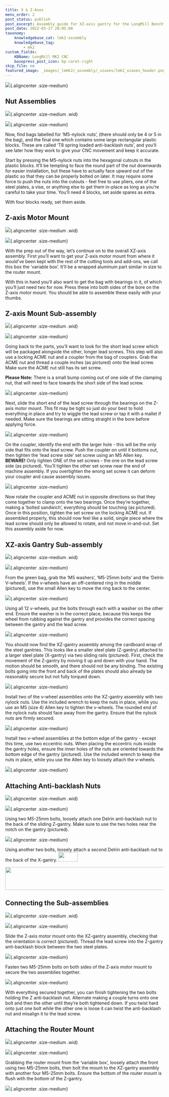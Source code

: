 ```yaml
---
title: X & Z-Axes
menu_order: 2
post_status: publish
post_excerpt: Assembly guide for XZ-axis gantry for the LongMill Benchtop CNC. Uses linear guides, router mount, Z-axis motor mount, anti-backlash block, 200mm lead screw.
post_date: 2022-03-17 20:05:00
taxonomy:
    knowledgebase_cat: lmk2-assembly
    knowledgebase_tag:
        - mk2
custom_fields:
    KBName: LongMill MK2 CNC
    basepress_post_icon: bp-caret-right
skip_file: no
featured_image: _images/_lmmk2/_assembly/_xzaxes/lmk2_xzaxes_header.png
---
```


![](/_images/_lmmk2/_assembly/_xzaxes/lmk2_xzaxes_header.png){.aligncenter .size-medium}

<h2>Nut Assemblies</h2>

![](/_images/_lmmk2/_assembly/_xzaxes/lmk2_xzaxes_header-1.jpg){.aligncenter .size-medium .wid}

![](/_images/_lmmk2/_assembly/_xzaxes/lmk2_xzaxes_p1.jpg){.aligncenter .size-medium}

Now, find bags labelled for ‘M5-nylock nuts’, (there should only be 4 or 5 in the bag), and the final one which contains some large rectangular plastic blocks. These are called ‘T8 spring loaded anti-backlash nuts’, and you’ll see later how they work to give your CNC movement and keep it accurate.

Start by pressing the M5-nylock nuts into the hexagonal cutouts in the plastic blocks. It’ll be tempting to face the round part of the nut downwards for easier installation, but these have to actually face upward out of the plastic so that they can be properly bolted on later. It may require some force to push the nuts into the cutouts - feel free to use pliers, one of the steel plates, a vise, or anything else to get them in-place as long as you’re careful to take your time. You’ll need 4 blocks, set aside spares as extra.

With four blocks ready, set them aside.

<h2>Z-axis Motor Mount</h2>

![](/_images/_lmmk2/_assembly/_xzaxes/lmk2_xzaxes_header-2.jpg){.aligncenter .size-medium .wid}

![](/_images/_lmmk2/_assembly/_xzaxes/lmk2_xzaxes_p2.jpg){.aligncenter .size-medium}

With the prep out of the way, let’s continue on to the overall XZ-axis assembly. First you’ll want to get your Z-axis motor mount from where it would’ve been kept with the rest of the cutting tools and add-ons, we call this box the ‘variable box’. It’ll be a wrapped aluminum part similar in size to the router mount.

With this in hand you’ll also want to get the bag with bearings in it, of which you’ll just need two for now. Press these into both sides of the bore on the Z-axis motor mount. You should be able to assemble these easily with your thumbs.

<h2>Z-axis Mount Sub-assembly</h2>

![](/_images/_lmmk2/_assembly/_xzaxes/lmk2_xzaxes_header-3.jpg){.aligncenter .size-medium .wid}

![](/_images/_lmmk2/_assembly/_xzaxes/lmk2_xzaxes_p3.png){.aligncenter .size-medium}

Going back to the parts, you’ll want to look for the short lead screw which will be packaged alongside the other, longer lead screws. This step will also use a locking ACME nut and a coupler from the bag of couplers. Grab the ACME nut and thread a couple inches (as pictured) onto the lead screw. Make sure the ACME nut still has its set screw.

<b>Please Note:</b> There is a small bump coming out of one side of the clamping nut, that will need to face towards the short side of the lead screw.

![](/_images/_lmmk2/_assembly/_xzaxes/lmk2_xzaxes_p4.png){.aligncenter .size-medium}

Next, slide the short end of the lead screw through the bearings on the Z-axis motor mount. This fit may be tight so just do your best to hold everything in place and try to wiggle the lead screw or tap it with a mallet if needed. Make sure the bearings are sitting straight in the bore before applying force.

![](/_images/_lmmk2/_assembly/_xzaxes/lmk2_xzaxes_p5.png){.aligncenter .size-medium}

On the coupler, identify the end with the larger hole - this will be the only side that fits onto the lead screw. Push the coupler on until it bottoms out, then tighten the ‘lead screw side’ set screw using an M5 Allen key. <b>BEWARE!</b> Only tighten ONE of the set screws - the one on the lead screw side (as pictured). You’ll tighten the other set screw near the end of machine assembly. If you overtighten the wrong set screw it can deform your coupler and cause assembly issues.

![](/_images/_lmmk2/_assembly/_xzaxes/lmk2_xzaxes_p6.png){.aligncenter .size-medium}

Now rotate the coupler and ACME nut in opposite directions so that they come together to clamp onto the two bearings. Once they’re together, making a ‘bolted sandwich’, everything should be touching (as pictured).  Once in this position, tighten the set screw on the locking ACME nut. If assembled properly, this should now feel like a solid, single piece where the lead screw should only be allowed to rotate, and not move in-and-out. Set this assembly aside for now.

<h2>XZ-axis Gantry Sub-assembly</h2>

![](/_images/_lmmk2/_assembly/_xzaxes/lmk2_xzaxes_header-4.jpg){.aligncenter .size-medium .wid}

![](/_images/_lmmk2/_assembly/_xzaxes/lmk2_xzaxes_p6a.jpg){.aligncenter .size-medium}

From the green bag, grab the ‘M5 washers’, ‘M5-25mm bolts’ and the ‘Delrin V-wheels’. If the v-wheels have an off-centered ring in the middle (pictured), use the small Allen key to move the ring back to the center.

![](/_images/_lmmk2/_assembly/_xzaxes/lmk2_xzaxes_p6b.jpg){.aligncenter .size-medium}

Using all 12 v-wheels, put the bolts through each with a washer on the other end. Ensure the washer is in the correct place, because this keeps the wheel from rubbing against the gantry and provides the correct spacing between the gantry and the lead screw.

![](/_images/_lmmk2/_assembly/_xzaxes/lmk2_xzaxes_p6c.jpg){.aligncenter .size-medium}

You should now find the XZ-gantry assembly among the cardboard wrap of the steel gantries. This looks like a smaller steel plate (Z-gantry) attached to a larger steel plate (X-gantry) via two sliding rails (pictured). First, check the movement of the Z-gantry by moving it up and down with your hand. The motion should be smooth, and there should not be any binding. The existing bolts going into the front and back of the plates should also already be reasonably secure but not fully torqued down.

![](/_images/_lmmk2/_assembly/_xzaxes/lmk2_xzaxes_p14.png){.aligncenter .size-medium}

Install two of the v-wheel assemblies onto the XZ-gantry assembly with two nylock nuts. Use the included wrench to keep the nuts in place, while you use an M5 (size 4) Allen key to tighten the v-wheels. The rounded end of the nylock nuts should face away from the gantry. Ensure that the nylock nuts are firmly secured.

![](/_images/_lmmk2/_assembly/_xzaxes/lmk2_xzaxes_p15.jpg){.aligncenter .size-medium}

Install two v-wheel assemblies at the bottom edge of the gantry - except this time, use two eccentric nuts. When placing the eccentric nuts inside the gantry holes, ensure the inner holes of the nuts are oriented towards the bottom edge of the gantry (pictured). Use the included wrench to keep the nuts in place, while you use the Allen key to loosely attach the v-wheels.

![](/_images/_lmmk2/_assembly/_xzaxes/lmk2_xzaxes_p16.jpg){.aligncenter .size-medium}

<h2>Attaching Anti-backlash Nuts</h2>

![](/_images/_lmmk2/_assembly/_xzaxes/lmk2_xzaxes_header-5.jpg){.aligncenter .size-medium .wid}

![](/_images/_lmmk2/_assembly/_xzaxes/lmk2_xzaxes_p17.png){.aligncenter .size-medium}

Using two M5-25mm bolts, loosely attach one Delrin anti-backlash nut to the back of the sliding Z-gantry. Make sure to use the two holes near the notch on the gantry (pictured).

![](/_images/_lmmk2/_assembly/_xzaxes/lmk2_xzaxes_p18.png){.aligncenter .size-medium}

Using another two bolts, loosely attach a second Delrin anti-backlash nut to the back of the X-gantry. <img class="non alignnone wp-image-4869" src="https://resources.sienci.com/wp-content/uploads/2025/02/lmk2_xzaxes_48EX-symbol.png" alt="" width="61" height="30" />

<a href="https://resources.sienci.com/view/48x30-longmill-mk2-accompanying-manual/#ex-delrin-nut-mounting"><img class="fortye aligncenter wp-image-3938 size-medium" src="https://resources.sienci.com/wp-content/uploads/2022/03/EX2-850x73.png" alt="" width="850" height="73" /></a>

<h2>Connecting the Sub-assemblies</h2>

![](/_images/_lmmk2/_assembly/_xzaxes/lmk2_xzaxes_header-5a.png){.aligncenter .size-medium .wid}

![](/_images/_lmmk2/_assembly/_xzaxes/lmk2_xzaxes_p20.png){.aligncenter .size-medium}

Slide the Z-axis motor mount onto the XZ-gantry assembly, checking that the orientation is correct (pictured). Thread the lead screw into the Z-gantry anti-backlash block between the two steel plates.

![](/_images/_lmmk2/_assembly/_xzaxes/lmk2_xzaxes_p21.png){.aligncenter .size-medium}

Fasten two M5-25mm bolts on both sides of the Z-axis motor mount to secure the two assemblies together.

![](/_images/_lmmk2/_assembly/_xzaxes/lmk2_xzaxes_p22.jpg){.aligncenter .size-medium}

With everything secured together, you can finish tightening the two bolts holding the Z anti-backlash nut. Alternate making a couple turns onto one bolt and then the other until they’re both tightened down. If you twist hard onto just one bolt while the other one is loose it can twist the anti-backlash nut and misalign it to the lead screw.

<h2>Attaching the Router Mount</h2>

![](/_images/_lmmk2/_assembly/_xzaxes/lmk2_xzaxes_header-6.jpg){.aligncenter .size-medium .wid}

![](/_images/_lmmk2/_assembly/_xzaxes/lmk2_xzaxes_p23.png){.aligncenter .size-medium}

Grabbing the router mount from the ‘variable box’, loosely attach the front using two M5-25mm bolts, then bolt the mount to the XZ-gantry assembly with another four M5-25mm bolts. Ensure the bottom of the router mount is flush with the bottom of the Z-gantry.

![](/_images/_lmmk2/_assembly/_xzaxes/lmk2_xzaxes_p24.png){.aligncenter .size-medium}
